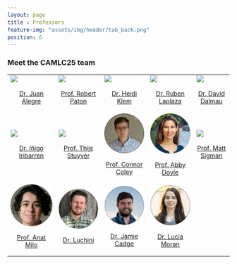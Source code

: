 ```yaml
--- 
layout: page
title : Professors
feature-img: "assets/img/header/tab_back.png"
position: 6
---
```


### Meet the CAMLC25 team

<html>
<head>
<style>
#customers {
  border-collapse: collapse;
  width: 100%;
}

#customers td, #customers th {
  border: 0px solid #ddd;
  line-height: 1.5;
}

</style>
</head>
<body>

<table id="customers">
  <tr>
    <td>
      <a href="https://thealegregroup.com/">
        <img src="../assets/img/people/juan.png" width="200">
        <br><p style="text-align: center;">Dr. Juan Alegre</p>
      </a>
    </td>
    <td>
      <a href="https://patonlab.com/">
        <img src="../assets/img/people/rob.png" width="200">
        <br><p style="text-align: center;">Prof. Robert Paton</p>
      </a>
    </td>
    <td>
      <a href="https://www.nist.gov/people/heidi-klem">
        <img src="../assets/img/people/heidi.png" width="200">
        <br><p style="text-align: center;">Dr. Heidi Klem</p>
      </a>
    </td>
    <td>
      <a href="https://rlaplaza.github.io/">
        <img src="../assets/img/people/ruben.png" width="200">
        <br><p style="text-align: center;">Dr. Ruben Laplaza</p>
      </a>
    </td>
    <td>
      <a href="https://github.com/ddgunizar">
        <img src="../assets/img/people/david.png" width="200">
        <br><p style="text-align: center;">Dr. David Dalmau</p>
      </a>
    </td>
  </tr>
  <tr>
    <td>
      <a href="https://iribirii.github.io">
        <img src="../assets/img/people/inigo.png" width="200">
        <br><p style="text-align: center;">Dr. Iñigo Iribarren</p>
      </a>
    </td>
    <td>
      <a href="https://thijsstuyver.com/">
        <img src="../assets/img/people/thijs.png" width="200">
        <br><p style="text-align: center;">Prof. Thijs Stuyver</p>
      </a>
    </td>
    <td>
      <a href="https://coley.mit.edu/">
        <img src="../assets/img/people/coley.png" width="200">
        <br><p style="text-align: center;">Prof. Connor Coley</p>
      </a>
    </td>
    <td>
      <a href="https://doyle.chem.ucla.edu/">
        <img src="../assets/img/people/doyle.png" width="200">
        <br><p style="text-align: center;">Prof. Abby Doyle</p>
      </a>
    </td>
    <td>
      <a href="https://www.sigmanlab.com/">
        <img src="../assets/img/people/sigman.png" width="200">
        <br><p style="text-align: center;">Prof. Matt Sigman</p>
      </a>
    </td>
  <tr>
  </tr>
    <td>
      <a href="https://anatmilo.com/">
        <img src="../assets/img/people/milo.png" width="200">
        <br><p style="text-align: center;">Prof. Anat Milo</p>
      </a>
    </td>
    <td>
      <a href="https://www.linkedin.com/in/guilianluchini/">
        <img src="../assets/img/people/luchini.png" width="200">
        <br><p style="text-align: center;">Dr. Luchini</p>
      </a>
    </td>
    <td>
      <a href="https://www.linkedin.com/in/jcadge/">
        <img src="../assets/img/people/cadge.png" width="200">
        <br><p style="text-align: center;">Dr. Jamie Cadge</p>
      </a>
    </td>
    <td>
      <a href="https://scholar.google.com/citations?user=-JMqeO0AAAAJ&hl=es">
        <img src="../assets/img/people/moran.png" width="200">
        <br><p style="text-align: center;">Dr. Lucia Moran</p>
      </a>
    </td>
    <td></td>
  </tr>
</table>

</body>
</html>

